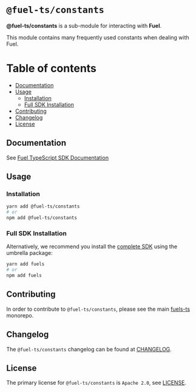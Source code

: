 # `@fuel-ts/constants`

**@fuel-ts/constants** is a sub-module for interacting with **Fuel**.

This module contains many frequently used constants when dealing with Fuel.

# Table of contents

- [Documentation](#documentation)
- [Usage](#usage)
  - [Installation](#installation)
  - [Full SDK Installation](#full-sdk-installation)
- [Contributing](#contributing)
- [Changelog](#changelog)
- [License](#license)

## Documentation

See [Fuel TypeScript SDK Documentation](https://fuellabs.github.io/fuels-ts/)

## Usage

### Installation

```sh
yarn add @fuel-ts/constants
# or
npm add @fuel-ts/constants
```

### Full SDK Installation

Alternatively, we recommend you install the [complete SDK](https://github.com/FuelLabs/fuels-ts) using the umbrella package:

```sh
yarn add fuels
# or
npm add fuels
```

## Contributing

In order to contribute to `@fuel-ts/constants`, please see the main [fuels-ts](https://github.com/FuelLabs/fuels-ts) monorepo.

## Changelog

The `@fuel-ts/constants` changelog can be found at [CHANGELOG](./CHANGELOG.md).

## License

The primary license for `@fuel-ts/constants` is `Apache 2.0`, see [LICENSE](./LICENSE).
